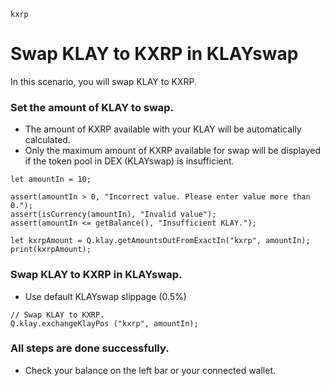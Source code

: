 ```meta-Currency
kxrp
```

# Swap KLAY to KXRP in KLAYswap

In this scenario, you will swap KLAY to KXRP.

### Set the amount of KLAY to swap.

- The amount of KXRP available with your KLAY will be automatically calculated.
- Only the maximum amount of KXRP available for swap will be displayed if the token pool in DEX (KLAYswap) is insufficient.

```input-Dynamic KLAY
let amountIn = 10;
```

```input-Verify
assert(amountIn > 0, "Incorrect value. Please enter value more than 0.");
assert(isCurrency(amountIn), "Invalid value");
assert(amountIn <= getBalance(), "Insufficient KLAY.");
```

```output-Dynamic KXRP
let kxrpAmount = Q.klay.getAmountsOutFromExactIn("kxrp", amountIn);
print(kxrpAmount);
```

### Swap KLAY to KXRP in KLAYswap.

- Use default KLAYswap slippage (0.5%)

```taster
// Swap KLAY to KXRP.
Q.klay.exchangeKlayPos ("kxrp", amountIn);
```

### All steps are done successfully.

- Check your balance on the left bar or your connected wallet.
